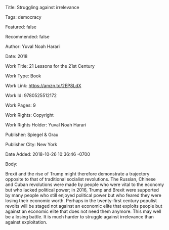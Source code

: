Title:  Struggling against irrelevance

Tags:   democracy

Featured: false

Recommended: false

Author: Yuval Noah Harari

Date:   2018

Work Title: 21 Lessons for the 21st Century

Work Type: Book

Work Link: https://amzn.to/2EP8LdX

Work Id: 9780525512172

Work Pages: 9

Work Rights: Copyright

Work Rights Holder: Yuval Noah Harari

Publisher: Spiegel & Grau

Publisher City: New York

Date Added: 2018-10-26 10:36:46 -0700

Body: 

Brexit and the rise of Trump might therefore demonstrate a trajectory opposite to that of traditional socialist revolutions. The Russian, Chinese and Cuban revolutions were made by people who were vital to the economy but who lacked political power; in 2016, Trump and Brexit were supported by many people who still enjoyed political power but who feared they were losing their economic worth. Perhaps in the twenty-first century populist revolts will be staged not against an economic elite that exploits people but against an economic elite that does not need them anymore. This may well be a losing battle. It is much harder to struggle against irrelevance than against exploitation. 

